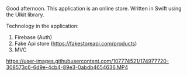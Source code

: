 Good afternoon. This application is an online store. Written in Swift using the UIkit library.

Technology in the application:

1. Firebase (Auth)
2. Fake Api store (https://fakestoreapi.com/products)
3. MVC


https://user-images.githubusercontent.com/107774521/174977720-308573c6-6d9e-4cb4-89e3-0abdb4654636.MP4

